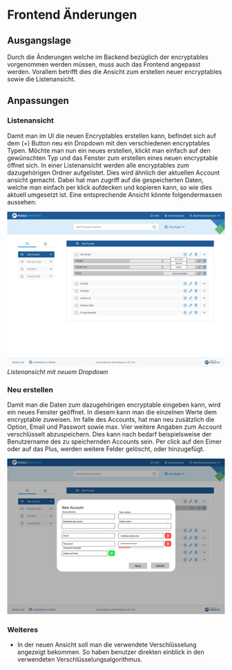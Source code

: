 # Frontend Änderungen

## Ausgangslage
Durch die Änderungen welche im Backend bezüglich der encryptables vorgenommen werden müssen, muss auch das Frontend angepasst werden. Vorallem betrifft dies die Ansicht zum erstellen neuer encryptables sowie die Listenansicht.

## Anpassungen

### Listenansicht
Damit man im UI die neuen Encryptables erstellen kann, befindet sich auf dem (+) Button neu ein Dropdown mit den verschiedenen encryptables Typen. Möchte man nun ein neues erstellen, klickt man einfach auf den gewünschten Typ und das Fenster zum erstellen eines neuen encryptable öffnet sich. In einer Listenansicht werden alle encryptables zum dazugehörigen Ordner aufgelistet. Dies wird ähnlich der aktuellen Account ansicht gemacht. Dabei hat man zugriff auf die gespeicherten Daten, welche man einfach per klick aufdecken und kopieren kann, so wie dies aktuell umgesetzt ist. Eine entsprechende Ansicht könnte folgendermassen aussehen:

![Listview](_files/_mockups/encryptables_listview.png)
_Listenansicht mit neuem Dropdown_

### Neu erstellen
Damit man die Daten zum dazugehörigen encryptable eingeben kann, wird ein neues Fenster geöffnet. In diesem kann man die einzelnen Werte dem encryptable zuweisen. Im falle des Accounts, hat man neu zusätzlich die Option, Email und Passwort sowie max. Vier weitere Angaben zum Account verschlüsselt abzuspeichern. Dies kann nach bedarf beispielsweise der Benutzername des zu speichernden Accounts sein. Per click auf den Eimer oder auf das Plus, werden weitere Felder gelöscht, oder hinzugefügt.

![Listview](_files/_mockups/encryptables_create.png)

### Weiteres
- In der neuen Ansicht soll man die verwendete Verschlüsselung angezeigt bekommen. So haben benutzer direkten einblick in den verwendeten Verschlüsselungsalgorithmus.
